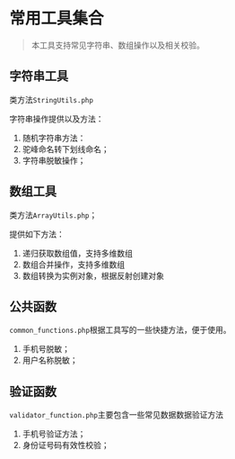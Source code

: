 # 常用工具集合

> 本工具支持常见字符串、数组操作以及相关校验。

## 字符串工具

类方法`StringUtils.php`

字符串操作提供以及方法：

1. 随机字符串方法：
2. 驼峰命名转下划线命名；
3. 字符串脱敏操作；

## 数组工具

类方法`ArrayUtils.php`；

提供如下方法：

1. 递归获取数组值，支持多维数组
2. 数组合并操作，支持多维数组
3. 数组转换为实例对象，根据反射创建对象

## 公共函数

`common_functions.php`根据工具写的一些快捷方法，便于使用。

1. 手机号脱敏；
2. 用户名称脱敏；

## 验证函数

`validator_function.php`主要包含一些常见数据数据验证方法

1. 手机号验证方法；
2. 身份证号码有效性校验；


